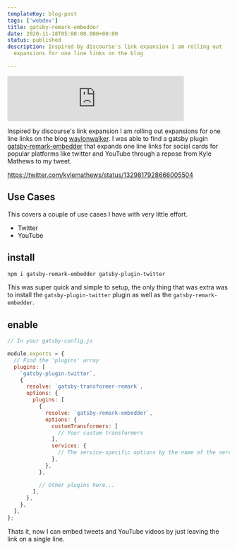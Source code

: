 ```yaml
---
templateKey: blog-post
tags: ['webdev']
title: gatsby-remark-embedder
date: 2020-11-18T05:00:00.000+00:00
status: published
description: Inspired by discourse's link expansion I am rolling out 
  expansions for one line links on the blog

---
```


<iframe src="https://anchor.fm/waylon-walker/embed/episodes/gatsby-remark-embedder-en6l3j" height="102px" width="400px" frameborder="0" scrolling="no"></iframe>

Inspired by discourse's link expansion I am rolling out expansions for one line
links on the blog [waylonwalker](https://waylonwalker.com).  I was able to find
a gatsby plugin
[gatsby-remark-embedder](https://www.gatsbyjs.com/plugins/gatsby-remark-embedder/?=embed)
that expands one line links for social cards for popular platforms like twitter
and YouTube through a repose from Kyle Mathews to my tweet.

https://twitter.com/kylemathews/status/1329817928666005504

## Use Cases

This covers a couple of use cases I have with very little effort.

* Twitter
* YouTube

## install

``` bash
npm i gatsby-remark-embedder gatsby-plugin-twitter
```

This was super quick and simple to setup, the only thing that was extra was to
install the `gatsby-plugin-twitter` plugin as well as the
`gatsby-remark-embedder`.

## enable

``` javascript
// In your gatsby-config.js

module.exports = {
  // Find the 'plugins' array
  plugins: [
    `gatsby-plugin-twitter`,
    {
      resolve: `gatsby-transformer-remark`,
      options: {
        plugins: [
          {
            resolve: `gatsby-remark-embedder`,
            options: {
              customTransformers: [
                // Your custom transformers
              ],
              services: {
                // The service-specific options by the name of the service
              },
            },
          },

          // Other plugins here...
        ],
      },
    },
  ],
};
```

Thats it, now I can embed tweets and YouTube videos by just leaving the link on a single line.

